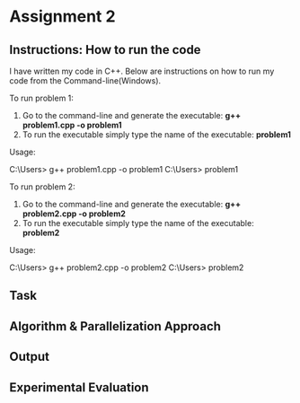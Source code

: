 # Assignment 2

## Instructions: How to run the code
I have written my code in C++. Below are instructions on how to run my code from the Command-line(Windows).

To run problem 1:

1) Go to the command-line and generate the executable: **g++ problem1.cpp -o problem1**
2) To run the executable simply type the name of the executable: **problem1**

Usage:

C:\Users> g++ problem1.cpp -o problem1
C:\Users> problem1


To run problem 2: 

1) Go to the command-line and generate the executable: **g++ problem2.cpp -o problem2**
2) To run the executable simply type the name of the executable: **problem2**

Usage:

C:\Users> g++ problem2.cpp -o problem2
C:\Users> problem2

## Task

## Algorithm & Parallelization Approach

## Output

## Experimental Evaluation

